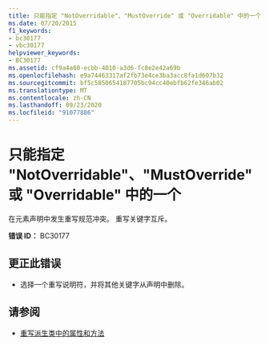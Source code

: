 ```yaml
---
title: 只能指定 "NotOverridable"、"MustOverride" 或 "Overridable" 中的一个
ms.date: 07/20/2015
f1_keywords:
- bc30177
- vbc30177
helpviewer_keywords:
- BC30177
ms.assetid: cf9a4a60-ecbb-4010-a3d6-fc8e2e42a69b
ms.openlocfilehash: e9a74463317af2fb73e4ce3ba3acc8fa1d607b32
ms.sourcegitcommit: bf5c5850654187705bc94cc40ebfb62fe346ab02
ms.translationtype: MT
ms.contentlocale: zh-CN
ms.lasthandoff: 09/23/2020
ms.locfileid: "91077886"
---
```

# <a name="only-one-of-notoverridable-mustoverride-or-overridable-can-be-specified"></a>只能指定 "NotOverridable"、"MustOverride" 或 "Overridable" 中的一个

在元素声明中发生重写规范冲突。 重写关键字互斥。  
  
 **错误 ID：** BC30177  
  
## <a name="to-correct-this-error"></a>更正此错误  
  
- 选择一个重写说明符，并将其他关键字从声明中删除。  
  
## <a name="see-also"></a>请参阅

- [重写派生类中的属性和方法](../programming-guide/language-features/objects-and-classes/inheritance-basics.md#overriding-properties-and-methods-in-derived-classes)

